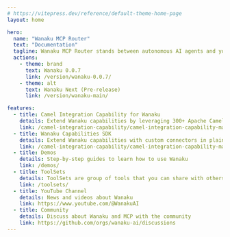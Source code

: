 ```yaml
---
# https://vitepress.dev/reference/default-theme-home-page
layout: home

hero:
  name: "Wanaku MCP Router"
  text: "Documentation"
  tagline: Wanaku MCP Router stands between autonomous AI agents and your enterprise systems
  actions:
    - theme: brand
      text: Wanaku 0.0.7
      link: /version/wanaku-0.0.7/
    - theme: alt
      text: Wanaku Next (Pre-release)
      link: /version/wanaku-main/

features:
  - title: Camel Integration Capability for Wanaku
    details: Extend Wanaku capabilities by leveraging 300+ Apache Camel Components
    link: /camel-integration-capability/camel-integration-capability-main/
  - title: Wanaku Capabilities SDK
    details: Extend Wanaku capabilities with custom connectors in plain Java
    link: /camel-integration-capability/camel-integration-capability-main/
  - title: Demos
    details: Step-by-step guides to learn how to use Wanaku
    link: /demos/
  - title: ToolSets
    details: ToolSets are group of tools that you can share with others
    link: /toolsets/
  - title: YouTube Channel
    details: News and videos about Wanaku
    link: https://www.youtube.com/@WanakuAI
  - title: Community
    details: Discuss about Wanaku and MCP with the community
    link: https://github.com/orgs/wanaku-ai/discussions
---
```


